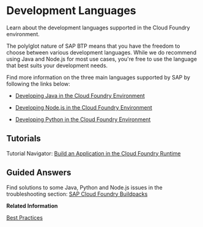 <!-- loio2d0ff228fbd049638daa3cc2a66066cb -->

# Development Languages

Learn about the development languages supported in the Cloud Foundry environment.

The polylglot nature of SAP BTP means that you have the freedom to choose between various development languages. While we do recommend using Java and Node.js for most use cases, you're free to use the language that best suits your development needs.

Find more information on the three main languages supported by SAP by following the links below:

-   [Developing Java in the Cloud Foundry Environment](developing-java-in-the-cloud-foundry-environment-a3f9006.md)

-   [Developing Node.js in the Cloud Foundry Environment](developing-node-js-in-the-cloud-foundry-environment-3a7a0be.md)

-   [Developing Python in the Cloud Foundry Environment](developing-python-in-the-cloud-foundry-environment-acf8f49.md)




<a name="loio2d0ff228fbd049638daa3cc2a66066cb__section_r4z_vr2_25b"/>

## Tutorials

Tutorial Navigator: [Build an Application in the Cloud Foundry Runtime](https://developers.sap.com/group.btp-cf-buildpacks.html)



<a name="loio2d0ff228fbd049638daa3cc2a66066cb__section_lg5_j1g_hvb"/>

## Guided Answers

Find solutions to some Java, Python and Node.js issues in the troubleshooting section: [SAP Cloud Foundry Buildpacks](https://ga.support.sap.com/dtp/viewer/#/tree/3254/actions/51226/?version=current)

**Related Information**  


[Best Practices](best-practices-0859096.md "Choose the development environment, tools, APIs, and programming model that best suit your needs with recommendations from SAP.")

